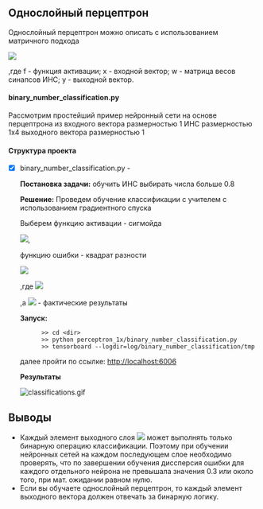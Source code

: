 ## Однослойный перцептрон

Однослойный перцептрон можно описать с использованием матричного подхода

<img src="https://latex.codecogs.com/svg.latex?Y=f(\sum{XW}+L)"/>

,где f - функция активации;
x - входной вектор;
w - матрица весов синапсов ИНС;
y - выходной вектор.   


#### binary_number_classification.py

Рассмотрим простейший пример нейронный сети на основе перцептрона
из входного вектора размерностью 1
ИНС размерностью 1x4
выходного вектора размерностью 1


#### Структура проекта

* [X] binary_number_classification.py  - 
    
   <b>Постановка задачи:</b>
    обучить ИНС выбирать числа больше 0.8

    <b>Решение:</b>
    Проведем обучение классификации с учителем с использованием градиентного спуска

    Выберем функцию активации - сигмойда 

    <img src="https://latex.codecogs.com/svg.latex?\sigma(x)=\frac{1}{1+e^{-x}}"/>,

    функцию ошибки - квадрат разности 

    <img src="https://latex.codecogs.com/svg.latex?e(W)=(y_{pred}-y)^2"/>

    ,где <img src="https://latex.codecogs.com/svg.latex?Y_{pred}=f(\sum{XW}+L)"/>

    ,а  <img src="https://latex.codecogs.com/svg.latex?Y"/> - фактические результаты

     <b>Запуск:</b>
     
            >> cd <dir>
            >> python perceptron_1x/binary_number_classification.py
            >> tensorboard --logdir=log/binary_number_classification/tmp 
        
     далее пройти по ссылке: [http://localhost:6006](http://localhost:6006)
     
     <b>Результаты</b>
     
     ![classifications.gif](log/binary_number_classification/tmp/classifications.gif)


## Выводы

- Каждый элемент выходного слоя <img src="https://latex.codecogs.com/svg.latex?Y"/> может 
    выполнять только бинарную операцию классификации. 
    Поэтому при обучении нейронных сетей на каждом последующем слое необходимо проверять, 
    что по завершении обучения диссперсия ошибки для каждого отдельного нейрона не превышала значения 0.3 или около того, при мат. ожидании равном нулю.
- Если вы обучаете однослойный перцептрон, то каждый элемент выходного вектора должен отвечать за бинарную логику.     
    
